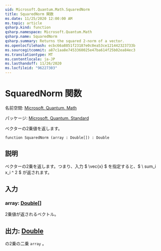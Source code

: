 ```yaml
---
uid: Microsoft.Quantum.Math.SquaredNorm
title: SquaredNorm 関数
ms.date: 11/25/2020 12:00:00 AM
ms.topic: article
qsharp.kind: function
qsharp.namespace: Microsoft.Quantum.Math
qsharp.name: SquaredNorm
qsharp.summary: Returns the squared 2-norm of a vector.
ms.openlocfilehash: ecbc66a8851f23187e0c0ea53ce121442323733b
ms.sourcegitcommit: a87c1aa8e7453360025e47ba614f25b02ea84ec3
ms.translationtype: MT
ms.contentlocale: ja-JP
ms.lasthandoff: 11/26/2020
ms.locfileid: "96227303"
---
```

# <a name="squarednorm-function"></a>SquaredNorm 関数

名前空間: [Microsoft. Quantum. Math](xref:Microsoft.Quantum.Math)

パッケージ: [Microsoft. Quantum. Standard](https://nuget.org/packages/Microsoft.Quantum.Standard)


ベクターの2乗値を返します。

```qsharp
function SquaredNorm (array : Double[]) : Double
```


## <a name="description"></a>説明

ベクターの2乗を返します。つまり、入力 $ \vec{x} $ を指定すると、$ \ sum_i x_i ^ 2 $ が返されます。

## <a name="input"></a>入力

### <a name="array--double"></a>array: [Double](xref:microsoft.quantum.lang-ref.double)[]

2乗値が返されるベクトル。



## <a name="output--double"></a>出力: [Double](xref:microsoft.quantum.lang-ref.double)

の2乗の二乗 `array` 。